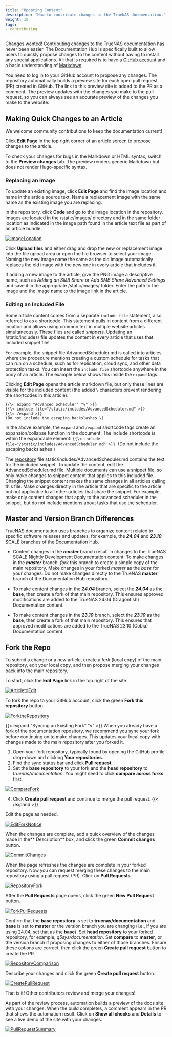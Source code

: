 ```yaml
---
title: "Updating Content"
description: "How to contribute changes to the TrueNAS documentation."
weight: 10
tags:
- contributing
---
```



Changes wanted!
Contributing changes to the TrueNAS documentation has never been easier.
The Documentation Hub is specifically built to allow users to quickly propose changes to the content without having to install any special applications.
All that is required is to have a [GitHub account](https://github.com) and a basic understanding of [Markdown](https://daringfireball.net/projects/markdown/).

You need to log in to your GitHub account to propose any changes.
The repository automatically builds a preview site for each open pull request (PR) created in GitHub.
The link to this preview site is added to the PR as a comment.
The preview updates with the changes you make to the pull request, so you can always see an accurate preview of the changes you make to the website.

## Making Quick Changes to an Article
We welcome community contributions to keep the documentation current!

Click **Edit Page** in the top right corner of an article screen to propose changes to the article.

To check your changes for bugs in the Markdown or HTML syntax, switch to the **Preview changes** tab.
The preview renders generic Markdown but does not render Hugo-specific syntax.

### Replacing an Image
To update an existing image, click **Edit Page** and find the image location and name in the article source text.
Name a replacement image with the same name as the existing image you are replacing.

In the repository, click **Code** and go to the image location in the repository.
Images are located in the <file>/static/images/</file> directory and in the same folder location as indicated in the image path found in the article text file as part of an article bundle.

[![ImageLocation](/images/Contribute/GitHubImagesLocation.png)](/images/Contribute/GitHubImagesLocation.png)

Click **Upload files** and either drag and drop the new or replacement image into the file upload area or open the file browser to select your image.
Naming the new image name the same as the old image automatically replaces the old image with the new one in every article that includes it. 

If adding a new image to the article, give the PNG image a descriptive name, such as *Adding an SMB Share* or *Add SMB Share Advanced Settings* and save it in the appropriate <file>/static/images/</file> folder.
Enter the path to the image and the image name to the image link in the article.

### Editing an Included File
Some article content comes from a separate `include file` statement, also referred to as a shortcode.
This statement pulls in content from a different location and allows using common text in multiple website articles simultaneously.
These files are called *snippets*.
Updating an <file>/static/includes/</file> file updates the content in every article that uses that included snippet file!

For example, the snippet file <file>AdvancedScheduler.md</file> is called into articles where the procedure mentions creating a custom schedule for tasks that can run on a schedule, such as for replication, cloud sync, and other data protection tasks.
You can insert the `include file` shortcode anywhere in the body of an article.
The example below shows this inside the `expand` tags.

Clicking **Edit Page** opens the article markdown file, but only these lines are visible for the included content (the added `\` characters prevent rendering the shortcodes in this article):
```
{{\< expand "Advanced Scheduler" "v" >}}
{{\< include file="/static/includes/AdvancedScheduler.md" >}}
{{\< /expand >}}
(Do not include the escaping backslashes \)
```

In the above example, the `expand` and `/expand` shortcode tags create an expansion/collapse function in the document.
The include shortcode is within the expandable element: `{{\< include file="/static/includes/AdvancedScheduler.md" >}}`.
(Do not include the escaping backslashes \)

The [repository](https://github.com/truenas/documentation/) file <file>static/includes/AdvancedScheduler.md</file> contains the text for the included snippet.
To update the content, edit the <file>AdvancedScheduler.md</file> file.
Multiple documents can use a snippet file, so only make changes to snippet content that applies to this included file.
Changing the snippet content makes the same changes in all articles calling this file.
Make changes directly in the article that are specific to the article but not applicable to all other articles that share the snippet.
For example, make only content changes that apply to the advanced scheduler in the snippet, but do not include mentions about tasks that use the scheduler.

##  Master and Version Branch Differences
TrueNAS documentation uses branches to organize content related to specific software releases and updates, for example, the ***24.04*** and ***23.10*** SCALE branches of the Documentation Hub. 

+ Content changes in the ***master*** branch result in changes to the TrueNAS SCALE Nightly Development Documentation content.
  To make changes in the ***master*** branch, *fork* this branch to create a simple copy of the main repository.
  Make changes in your forked *master* as the *base* for your changes.
  Do not make changes directly to the TrueNAS **master** branch of the Documentation Hub repository.

+ To make content changes in the ***24.04*** branch, select the ***24.04*** as the **base**, then create a fork of that main repository.
  This ensures approved modifications are added to the TrueNAS 24.04 (Dragonfish) Documentation content.

+ To make content changes in the ***23.10*** branch, select the ***23.10*** as the **base**, then create a fork of that main repository.
  This ensures that approved modifications are added to the TrueNAS 23.10 (Cobia) Documentation content.

## Fork the Repo
To submit a change or a new article, create a *fork* (local copy) of the main repository, edit your local copy, and then propose merging your changes back into the main repository.

To start, click the **Edit Page** link in the top right of the site.

[![ArticletoEdit](/images/Contribute/ArticletoEdit.png)](/images/Contribute/ArticletoEdit.png)

To fork the repo to your GitHub account, click the green **Fork this repository** button.

[![ForktheRepository](/images/Contribute/GitHubForktheRepository.png)](/images/Contribute/GitHubForktheRepository.png)

{{< expand "Syncing an Existing Fork" "v" >}}
When you already have a fork of the documentation repository, we recommend you sync your fork before continuing on to make changes. This updates your local copy with changes made to the main repository after you forked it.
1. Open your fork repository, typically found by opening the GitHub profile drop-down and clicking **Your repositories**.
2. Find the sync status bar and click **Pull request**.
3. Set the **base repository** to your fork and the **head repository** to *truenas/documentation*.
   You might need to click **compare across forks** first.

  [![CompareFork](/images/Contribute/GitHubCompareFork.png)](/images/Contribute/GitHubCompareFork.png)

4. Click **Create pull request** and continue to merge the pull request.
{{< /expand >}}

Edit the page as needed.

[![EditForkNotice](/images/Contribute/GitHubEditForkNotice.png)](/images/Contribute/GitHubEditForkNotice.png)

When the changes are complete, add a quick overview of the changes made in the** Description** box, and click the green **Commit changes** button.

[![CommitChanges](/images/Contribute/GitHubEditCommitChanges.png)](/images/Contribute/GitHubEditCommitChanges.png)

When the page refreshes the changes are complete in your forked repository.
Now you can request merging these changes to the main repository using a pull request (PR).
Click on **Pull Requests**.

[![RepositoryFork](/images/Contribute/GitHubRepositoryFork.png)](/images/Contribute/GitHubRepositoryFork.png)

After the **Pull Requests** page opens, click the green **New Pull Request** button.

[![ForkPullRequests](/images/Contribute/GitHubRepositoryForkPullrequests.png)](/images/Contribute/GitHubRepositoryForkPullrequests.png)

Confirm that the **base repository** is set to **truenas/documentation** and  **base** is set to **master** or the version branch you are changing (i.e., if you are using 24.04, set that as the **base**).
Set **head repository** to your forked repository, for example, *q5sys/documentation*.
Set **compare** to **master**, or the version branch if proposing changes to either of those branches.
Ensure these options are correct, then click the green **Create pull request** button to create the PR.

[![RepositoryComparison](/images/Contribute/GitHubRepositoryComparison.png)](/images/Contribute/GitHubRepositoryComparison.png)

Describe your changes and click the green **Create pull request** button.

[![CreatePullRequest](/images/Contribute/GitHubPullRequestCreate.png)](/images/Contribute/GitHubPullRequestCreate.png)

That is it!
Other contributors review and merge your changes!

As part of the review process, automation builds a preview of the docs site with your changes.
When the build completes, a comment appears in the PR that shows the automation result.
Click on **Show all checks** and **Details** to see a live demo of the site with your changes.

[![PullRequestSummary](/images/Contribute/GitHubPullRequestSummary.png)](/images/Contribute/GitHubPullRequestSummary.png)
